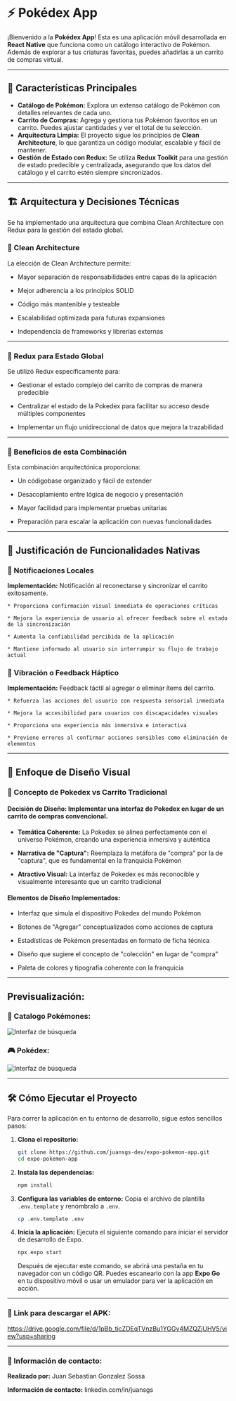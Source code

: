 # ⚡ Pokédex App

¡Bienvenido a la **Pokédex App**! Esta es una aplicación móvil desarrollada en **React Native** que funciona como un catálogo interactivo de Pokémon. Además de explorar a tus criaturas favoritas, puedes añadirlas a un carrito de compras virtual.

---

## 🚀 Características Principales

* **Catálogo de Pokémon:** Explora un extenso catálogo de Pokémon con detalles relevantes de cada uno.
* **Carrito de Compras:** Agrega y gestiona tus Pokémon favoritos en un carrito. Puedes ajustar cantidades y ver el total de tu selección.
* **Arquitectura Limpia:** El proyecto sigue los principios de **Clean Architecture**, lo que garantiza un código modular, escalable y fácil de mantener.
* **Gestión de Estado con Redux:** Se utiliza **Redux Toolkit** para una gestión de estado predecible y centralizada, asegurando que los datos del catálogo y el carrito estén siempre sincronizados.

---

## 🏗️ Arquitectura y Decisiones Técnicas

Se ha implementado una arquitectura que combina Clean Architecture con Redux para la gestión del estado global.

### 🧩 Clean Architecture

La elección de Clean Architecture permite:

* Mayor separación de responsabilidades entre capas de la aplicación

* Mejor adherencia a los principios SOLID

* Código más mantenible y testeable

* Escalabilidad optimizada para futuras expansiones

* Independencia de frameworks y librerías externas

---

### 🔄 Redux para Estado Global

Se utilizó Redux específicamente para:

* Gestionar el estado complejo del carrito de compras de manera predecible

* Centralizar el estado de la Pokedex para facilitar su acceso desde múltiples componentes

* Implementar un flujo unidireccional de datos que mejora la trazabilidad

---

### 🎯 Beneficios de esta Combinación

Esta combinación arquitectónica proporciona:

* Un códigobase organizado y fácil de extender

* Desacoplamiento entre lógica de negocio y presentación

* Mayor facilidad para implementar pruebas unitarias

* Preparación para escalar la aplicación con nuevas funcionalidades

---

## 📱 Justificación de Funcionalidades Nativas

### 🔔 Notificaciones Locales

**Implementación:** Notificación al reconectarse y sincronizar el carrito exitosamente.

    * Proporciona confirmación visual inmediata de operaciones críticas

    * Mejora la experiencia de usuario al ofrecer feedback sobre el estado de la sincronización

    * Aumenta la confiabilidad percibida de la aplicación

    * Mantiene informado al usuario sin interrumpir su flujo de trabajo actual

### 📳 Vibración o Feedback Háptico

**Implementación:** Feedback táctil al agregar o eliminar ítems del carrito.

    * Refuerza las acciones del usuario con respuesta sensorial inmediata

    * Mejora la accesibilidad para usuarios con discapacidades visuales

    * Proporciona una experiencia más inmersiva e interactiva

    * Previene errores al confirmar acciones sensibles como eliminación de elementos

---

## 🎨 Enfoque de Diseño Visual

### 📱 Concepto de Pokedex vs Carrito Tradicional

#### Decisión de Diseño: Implementar una interfaz de Pokedex en lugar de un carrito de compras convencional.

* **Temática Coherente:** La Pokedex se alinea perfectamente con el universo Pokémon, creando una experiencia inmersiva y auténtica

* **Narrativa de "Captura":** Reemplaza la metáfora de "compra" por la de "captura", que es fundamental en la franquicia Pokémon

* **Atractivo Visual:** La interfaz de Pokedex es más reconocible y visualmente interesante que un carrito tradicional

#### Elementos de Diseño Implementados:

* Interfaz que simula el dispositivo Pokedex del mundo Pokémon

* Botones de "Agregar" conceptualizados como acciones de captura

* Estadísticas de Pokémon presentadas en formato de ficha técnica

* Diseño que sugiere el concepto de "colección" en lugar de "compra"

* Paleta de colores y tipografía coherente con la franquicia

---

## Previsualización:

### 🐛 Catalogo Pokémones:

![Interfaz de búsqueda](./assets/images/Catalogo.png)

### 🎮 Pokédex:

![Interfaz de búsqueda](./assets/images/Pokedex.png)

---

## 🛠️ Cómo Ejecutar el Proyecto

Para correr la aplicación en tu entorno de desarrollo, sigue estos sencillos pasos:

1.  **Clona el repositorio:**

    ```bash
    git clone https://github.com/juansgs-dev/expo-pokemon-app.git
    cd expo-pokemon-app
    ```

2.  **Instala las dependencias:**

    ```bash
    npm install
    ```

3.  **Configura las variables de entorno:**
    Copia el archivo de plantilla `.env.template` y renómbralo a `.env`.

    ```bash
    cp .env.template .env
    ```

4.  **Inicia la aplicación:**
    Ejecuta el siguiente comando para iniciar el servidor de desarrollo de Expo.

    ```bash
    npx expo start
    ```

    Después de ejecutar este comando, se abrirá una pestaña en tu navegador con un código QR. Puedes escanearlo con la app **Expo Go** en tu dispositivo móvil o usar un emulador para ver la aplicación en acción.

---

### 🔽 Link para descargar el APK:

https://drive.google.com/file/d/1pBb_ticZDEqTVnzBu1YGGv4MZQZjUHV5/view?usp=sharing

---

### 👤 Información de contacto:

**Realizado por:** Juan Sebastian Gonzalez Sossa 

**Información de contacto:** linkedin.com/in/juansgs